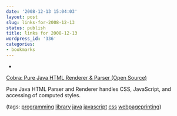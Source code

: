 ```yaml
---
date: '2008-12-13 15:04:03'
layout: post
slug: links-for-2008-12-13
status: publish
title: links for 2008-12-13
wordpress_id: '336'
categories:
- bookmarks
---
```


  *


[Cobra: Pure Java HTML Renderer & Parser (Open Source)](http://lobobrowser.org/cobra.jsp)


Pure Java HTML Parser and Renderer handles CSS, JavaScript, and accessing of computed styles.


(tags: [programming](http://delicious.com/eob/programming) [library](http://delicious.com/eob/library) [java](http://delicious.com/eob/java) [javascript](http://delicious.com/eob/javascript) [css](http://delicious.com/eob/css) [webpageprinting](http://delicious.com/eob/webpageprinting))



